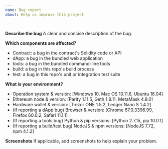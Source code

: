 ```yaml
---
name: Bug report
about: Help us improve this project

---
```


**Describe the bug**
A clear and concise description of the bug.

**Which components are affected?**
- Contract: a bug in the contract's Solidity code or API
- dApp: a bug in the bundled web application
- tools: a bug in the bundled command-line tools
- build: a bug in this repo's build process
- test: a bug in this repo's unit or integration test suite

**What is your environment?**
- Operation system & version: [Windows 10, Mac OS 10.11.6, Ubuntu 16.04]
- Ethereum node & version: [Parity 1.11.5, Geth 1.8.11, MetaMask 4.8.0]
- Hardware wallet & version: [Trezor ONE 1.5.2, Ledger Nano S 1.4.2]
- (If reporting a dApp bug) Browser & version: [Chrome 67.0.3396.99, Firefox 60.0.2, Safari 11.1.1]
- (If reporting a tools bug) Python & pip versions: [Python 2.7.15, pip 10.0.1]
- (If reporting a build/test bug) NodeJS & npm versions: [NodeJS 7.72, npm 4.1.2]

**Screenshots**
If applicable, add screenshots to help explain your problem.
